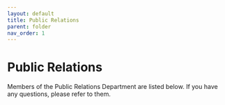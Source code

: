 ```yaml
---
layout: default
title: Public Relations
parent: folder 
nav_order: 1
---
```


# Public Relations
Members of the Public Relations Department are listed below. If you have any questions, please refer to them.
